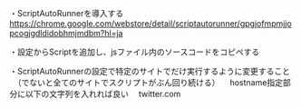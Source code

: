 ・ScriptAutoRunnerを導入する
https://chrome.google.com/webstore/detail/scriptautorunner/gpgjofmpmjjopcogjgdldidobhmjmdbm?hl=ja

・設定からScriptを追加し、jsファイル内のソースコードをコピペする

・ScriptAutoRunnerの設定で特定のサイトでだけ実行するように変更すること
　（でないと全てのサイトでスクリプトがぶん回り続ける）
　hostname指定部分に以下の文字列を入れれば良い
　twitter.com